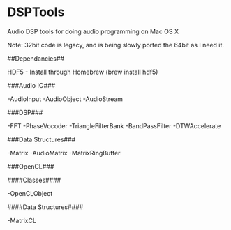 DSPTools
========

Audio DSP tools for doing audio programming on Mac OS X

Note: 32bit code is legacy, and is being slowly ported the 64bit as I need it.

##Dependancies##

HDF5 - Install through Homebrew (brew install hdf5)

###Audio IO###

-AudioInput
-AudioObject
-AudioStream

###DSP###

-FFT
-PhaseVocoder
-TriangleFilterBank
-BandPassFilter
-DTWAccelerate

###Data Structures###

-Matrix
-AudioMatrix
-MatrixRingBuffer

###OpenCL###

####Classes####

-OpenCLObject

####Data Structures####

-MatrixCL